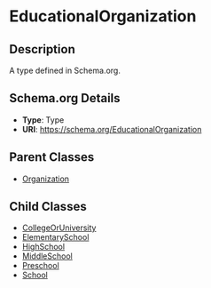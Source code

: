 # EducationalOrganization

## Description
A type defined in Schema.org.

## Schema.org Details
- **Type**: Type
- **URI**: https://schema.org/EducationalOrganization

## Parent Classes
- [Organization](../Organization.md)

## Child Classes
- [CollegeOrUniversity](CollegeOrUniversity/CollegeOrUniversity.md)
- [ElementarySchool](ElementarySchool/ElementarySchool.md)
- [HighSchool](HighSchool/HighSchool.md)
- [MiddleSchool](MiddleSchool/MiddleSchool.md)
- [Preschool](Preschool/Preschool.md)
- [School](School/School.md)

